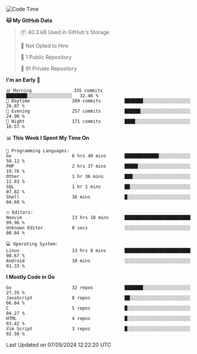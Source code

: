 
<!--START_SECTION:waka-->
![Code Time](http://img.shields.io/badge/Code%20Time-4%2C836%20hrs%2013%20mins-blue)

**🐱 My GitHub Data** 

> 📦 40.3 kB Used in GitHub's Storage 
 > 
> 🚫 Not Opted to Hire
 > 
> 📜 1 Public Repository 
 > 
> 🔑 91 Private Repository 
 > 
**I'm an Early 🐤** 

```text
🌞 Morning                335 commits         ████████░░░░░░░░░░░░░░░░░   32.46 % 
🌆 Daytime                269 commits         ███████░░░░░░░░░░░░░░░░░░   26.07 % 
🌃 Evening                257 commits         ██████░░░░░░░░░░░░░░░░░░░   24.90 % 
🌙 Night                  171 commits         ████░░░░░░░░░░░░░░░░░░░░░   16.57 % 
```


📊 **This Week I Spent My Time On** 

```text
💬 Programming Languages: 
Go                       6 hrs 40 mins       █████████████░░░░░░░░░░░░   50.12 % 
PHP                      2 hrs 37 mins       █████░░░░░░░░░░░░░░░░░░░░   19.76 % 
Other                    1 hr 36 mins        ███░░░░░░░░░░░░░░░░░░░░░░   12.03 % 
SQL                      1 hr 2 mins         ██░░░░░░░░░░░░░░░░░░░░░░░   07.82 % 
Shell                    36 mins             █░░░░░░░░░░░░░░░░░░░░░░░░   04.60 % 

🔥 Editors: 
Neovim                   13 hrs 18 mins      █████████████████████████   99.96 % 
Unknown Editor           0 secs              ░░░░░░░░░░░░░░░░░░░░░░░░░   00.04 % 

💻 Operating System: 
Linux                    13 hrs 8 mins       █████████████████████████   98.67 % 
Android                  10 mins             ░░░░░░░░░░░░░░░░░░░░░░░░░   01.33 % 
```

**I Mostly Code in Go** 

```text
Go                       32 repos            ███████░░░░░░░░░░░░░░░░░░   27.35 % 
JavaScript               8 repos             ██░░░░░░░░░░░░░░░░░░░░░░░   06.84 % 
C                        5 repos             █░░░░░░░░░░░░░░░░░░░░░░░░   04.27 % 
HTML                     4 repos             █░░░░░░░░░░░░░░░░░░░░░░░░   03.42 % 
Vim Script               3 repos             █░░░░░░░░░░░░░░░░░░░░░░░░   02.56 % 
```




 Last Updated on 07/05/2024 12:22:20 UTC
<!--END_SECTION:waka-->
